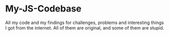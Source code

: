 # My-JS-Codebase
All my code and my findings for challenges, problems and interesting things I got from the internet. All of them are original, and some of them are stupid.

